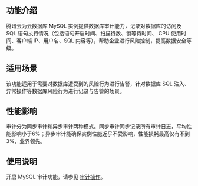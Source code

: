 ## 功能介绍
腾讯云为云数据库 MySQL 实例提供数据库审计能力，记录对数据库的访问及 SQL 语句执行情况（包括语句开启时间、扫描行数、锁等待时间、 CPU 使用时间、客户端 IP、用户名、SQL 内容等），帮助企业进行风险控制，提高数据安全等级。

## 适用场景
该功能适用于需要对数据库遭受到的风险行为进行告警，针对数据库 SQL 注入、异常操作等数据库风险行为进行记录与告警的场景。

## 性能影响
审计分为同步审计和异步审计两种模式。同步审计同步记录所有审计日志，平均性能影响小于6%；异步审计能确保实例性能近乎不受影响，性能损耗最高仅有不到3%，业界领先。

## 使用说明
开启 MySQL 审计功能，请参见 [审计操作](https://cloud.tencent.com/document/product/236/81406)。

